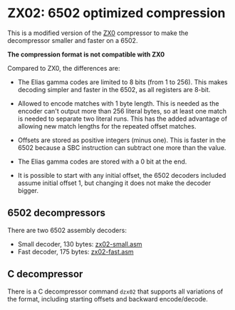 # ZX02: 6502 optimized compression

This is a modified version of the [ZX0](https://github.com/einar-saukas/ZX0)
compressor to make the decompressor smaller and faster on a 6502.

**The compression format is not compatible with ZX0**

Compared to ZX0, the differences are:

* The Elias gamma codes are limited to 8 bits (from 1 to 256). This makes
  decoding simpler and faster in the 6502, as all registers are 8-bit.

* Allowed to encode matches with 1 byte length. This is needed as the encoder
  can't output more than 256 literal bytes, so at least one match is needed to
  separate two literal runs. This has the added advantage of allowing new
  match lengths for the repeated offset matches.

* Offsets are stored as positive integers (minus one). This is faster in the
  6502 because a SBC instruction can subtract one more than the value.

* The Elias gamma codes are stored with a 0 bit at the end.

* It is possible to start with any initial offset, the 6502 decoders included
  assume initial offset 1, but changing it does not make the decoder bigger.

## 6502 decompressors

There are two 6502 assembly decoders:

* Small decoder, 130 bytes: [zx02-small.asm](6502/zx02-small.asm)
* Fast decoder, 175 bytes: [zx02-fast.asm](6502/zx02-fast.asm)

## C decompressor

There is a C decompressor command `dzx02` that supports all variations of the
format, including starting offsets and backward encode/decode.

